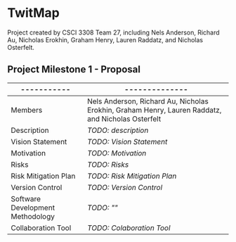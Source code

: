# TwitMap
Project created by CSCI 3308 Team 27, including Nels Anderson, Richard Au, Nicholas Erokhin, Graham Henry, Lauren Raddatz, and Nicholas Osterfelt.  
## Project Milestone 1 - Proposal 
-----------  | --------------
------------ | -------------
Members | Nels Anderson, Richard Au, Nicholas Erokhin, Graham Henry, Lauren Raddatz, and Nicholas Osterfelt
Description | _TODO: description_
Vision Statement | _TODO: Vision Statement_
Motivation | _TODO: Motivation_
Risks | _TODO: Risks_
Risk Mitigation Plan | _TODO: Risk Mitigation Plan_
Version Control | _TODO: Version Control_
Software Development Methodology | _TODO: ""_
Collaboration Tool | _TODO: Colaboration Tool_

